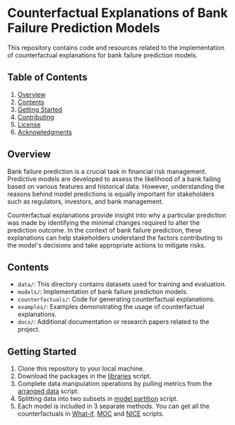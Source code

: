# Counterfactual Explanations of Bank Failure Prediction Models

This repository contains code and resources related to the implementation of counterfactual explanations for bank failure prediction models.

## Table of Contents

1. [Overview](#overview)
2. [Contents](#contents)
3. [Getting Started](#getting-started)
4. [Contributing](#contributing)
5. [License](#license)
6. [Acknowledgments](#acknowledgments)


## Overview <a name="overview"></a>

Bank failure prediction is a crucial task in financial risk management. Predictive models are developed to assess the likelihood of a bank failing based on various features and historical data. However, understanding the reasons behind model predictions is equally important for stakeholders such as regulators, investors, and bank management.

Counterfactual explanations provide insight into why a particular prediction was made by identifying the minimal changes required to alter the prediction outcome. In the context of bank failure prediction, these explanations can help stakeholders understand the factors contributing to the model's decisions and take appropriate actions to mitigate risks.


## Contents <a name="contents"></a>

- `data/`: This directory contains datasets used for training and evaluation.
- `models/`: Implementation of bank failure prediction models.
- `counterfactuals/`: Code for generating counterfactual explanations.
- `examples/`: Examples demonstrating the usage of counterfactual explanations.
- `docs/`: Additional documentation or research papers related to the project.

## Getting Started  <a name="getting-started"></a>

1. Clone this repository to your local machine.
2. Download the packages in the [libraries](https://github.com/seymagnn/UYIK2024_Counterfactual_Explanations_of_Bank_Failure_Prediction_Models/blob/main/libraries.R) script.
3. Complete data manipulation operations by pulling metrics from the [arranged data](https://github.com/seymagnn/UYIK2024_Counterfactual_Explanations_of_Bank_Failure_Prediction_Models/blob/main/data/arranging_data.R) script.
4. Splitting data into two subsets in [model partition](https://github.com/seymagnn/UYIK2024_Counterfactual_Explanations_of_Bank_Failure_Prediction_Models/blob/main/model/model_partition.R) script.
5. Each model is included in 3 separate methods. You can get all the counterfactuals in [What-if](https://github.com/seymagnn/UYIK2024_Counterfactual_Explanations_of_Bank_Failure_Prediction_Models/blob/main/counterfactual_exp/WhatIf.R), [MOC](https://github.com/seymagnn/UYIK2024_Counterfactual_Explanations_of_Bank_Failure_Prediction_Models/blob/main/counterfactual_exp/MOC.R) and [NICE](https://github.com/seymagnn/UYIK2024_Counterfactual_Explanations_of_Bank_Failure_Prediction_Models/blob/main/counterfactual_exp/NICE.R) scripts.
